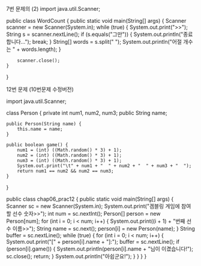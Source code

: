 7번 문제의 (2)
import java.util.Scanner;

public class WordCount {
    public static void main(String[] args) {
        Scanner scanner = new Scanner(System.in);
        while (true) {
            System.out.print(">>");
            String s = scanner.nextLine();
            if (s.equals("그만")) {
                System.out.println("종료합니다...");
                break;
            }
            String[] words = s.split(" ");
            System.out.println("어절 개수는 " + words.length);
        }

        scanner.close();
    }
}

12번 문제 (10번문제 수정버전)

import java.util.Scanner;

class Person {
    private int num1, num2, num3;
    public String name;

    public Person(String name) {
        this.name = name;
    }

    public boolean game() {
        num1 = (int) ((Math.random() * 3) + 1);
        num2 = (int) ((Math.random() * 3) + 1);
        num3 = (int) ((Math.random() * 3) + 1);
        System.out.print("\t" + num1 + "  " + num2 + "  " + num3 + "  ");
        return num1 == num2 && num2 == num3;
    }
}

public class chap06_prac12 {
    public static void main(String[] args) {
        Scanner sc = new Scanner(System.in);
        System.out.print("겜블링 게임에 참여할 선수 숫자>>");
        int num = sc.nextInt();
        Person[] person = new Person[num];
        for (int i = 0; i < num; i++) {
            System.out.print((i + 1) + "번째 선수 이름>>");
            String name = sc.next();
            person[i] = new Person(name);
        }
        String buffer = sc.nextLine();
        while (true) {
            for (int i = 0; i < num; i++) {
                System.out.print("[" + person[i].name + "]:<Enter>");
                buffer = sc.nextLine();
                if (person[i].game()) {
                    System.out.println(person[i].name + "님이 이겼습니다!");
                    sc.close();
                    return;
                }
                System.out.println("아쉽군요!");
            }
        }
    }
}



